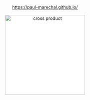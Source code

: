 <p align="center">
  <a href="https://paul-marechal.github.io/">https://paul-marechal.github.io/</a>
  <br/>
  <br/>
  <a href="https://en.wikipedia.org/wiki/Cross_product#Definition">
    <img alt="cross product" width="256px" src="https://upload.wikimedia.org/wikipedia/commons/d/d2/Right_hand_rule_cross_product.svg" style="background-color: white;"/>
  </a>
</p>
